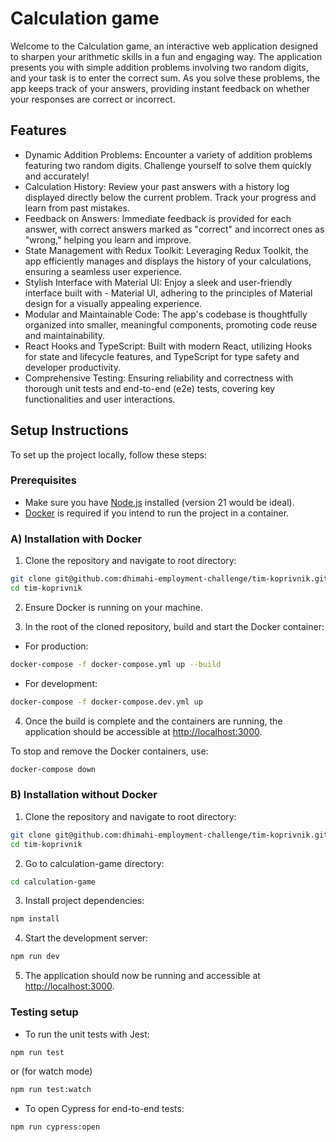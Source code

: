 # Calculation game

Welcome to the Calculation game, an interactive web application designed to sharpen your arithmetic skills in a fun and engaging way. The application presents you with simple addition problems involving two random digits, and your task is to enter the correct sum. As you solve these problems, the app keeps track of your answers, providing instant feedback on whether your responses are correct or incorrect.

## Features
- Dynamic Addition Problems: Encounter a variety of addition problems featuring two random digits. Challenge yourself to solve them quickly and accurately!
- Calculation History: Review your past answers with a history log displayed directly below the current problem. Track your progress and learn from past mistakes.
- Feedback on Answers: Immediate feedback is provided for each answer, with correct answers marked as "correct" and incorrect ones as "wrong," helping you learn and improve.
- State Management with Redux Toolkit: Leveraging Redux Toolkit, the app efficiently manages and displays the history of your calculations, ensuring a seamless user experience.
- Stylish Interface with Material UI: Enjoy a sleek and user-friendly interface built with - Material UI, adhering to the principles of Material design for a visually appealing experience.
- Modular and Maintainable Code: The app's codebase is thoughtfully organized into smaller, meaningful components, promoting code reuse and maintainability.
- React Hooks and TypeScript: Built with modern React, utilizing Hooks for state and lifecycle features, and TypeScript for type safety and developer productivity.
- Comprehensive Testing: Ensuring reliability and correctness with thorough unit tests and end-to-end (e2e) tests, covering key functionalities and user interactions.

## Setup Instructions

To set up the project locally, follow these steps:

### Prerequisites

- Make sure you have [Node.js](https://nodejs.org/) installed (version 21 would be ideal).
- [Docker](https://www.docker.com/get-started) is required if you intend to run the project in a container.

### A) Installation with Docker

1. Clone the repository and navigate to root directory:

```bash
git clone git@github.com:dhimahi-employment-challenge/tim-koprivnik.git
cd tim-koprivnik
```

2. Ensure Docker is running on your machine.

3. In the root of the cloned repository, build and start the Docker container:

- For production:

```bash
docker-compose -f docker-compose.yml up --build
```

- For development:

```bash
docker-compose -f docker-compose.dev.yml up
```

4. Once the build is complete and the containers are running, the application should be accessible at <http://localhost:3000>.

To stop and remove the Docker containers, use:

```bash
docker-compose down
```

### B) Installation without Docker

1. Clone the repository and navigate to root directory:

```bash
git clone git@github.com:dhimahi-employment-challenge/tim-koprivnik.git
cd tim-koprivnik
```

2. Go to calculation-game directory:

```bash
cd calculation-game
```

3. Install project dependencies:

```bash
npm install
```

4. Start the development server:

```bash
npm run dev
```

5. The application should now be running and accessible at <http://localhost:3000>.

### Testing setup

- To run the unit tests with Jest:

```bash
npm run test
```

or (for watch mode)

```bash
npm run test:watch
```

- To open Cypress for end-to-end tests:

```bash
npm run cypress:open
```
